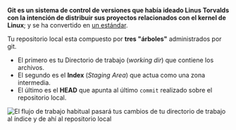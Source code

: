 **Git es un sistema de control de versiones que había ideado Linus Torvalds con la intención de distribuir sus proyectos relacionados con el kernel de Linux**; y se ha convertido en [un estándar](https://git-scm.com/).

Tu repositorio local esta compuesto por **tres "árboles"** administrados por git.

* El primero es tu Directorio de trabajo (_working dir_) que contiene los archivos.
* El segundo es el **Index** (_Staging Area_) que actua como una zona intermedia.
* El último es el **HEAD** que apunta al último ``commit`` realizado sobre el repositorio local.

![El flujo de trabajo habitual pasará tus cambios de tu directorio de trabajo al índice y de ahí al repositorio local](http://rogerdudler.github.io/git-guide/img/trees.png)